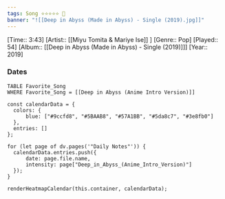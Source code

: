 ```yaml
---
tags: Song ⭐⭐⭐⭐⭐ 💛
banner: "![[Deep in Abyss (Made in Abyss) - Single (2019).jpg]]"
---
```

[Time:: 3:43]
[Artist:: [[Miyu Tomita & Mariye Ise]] ]
[Genre:: Pop]
[Played:: 54]
[Album:: [[Deep in Abyss (Made in Abyss) - Single (2019)]]]
[Year:: 2019]
### Dates
````dataview
TABLE Favorite_Song
WHERE Favorite_Song = [[Deep in Abyss (Anime Intro Version)]]
````

  ```dataviewjs
const calendarData = { 
	colors: { 
		blue: ["#9ccfd8", "#5BAAB8", "#57A1BB", "#5da8c7", "#3e8fb0"] 
	}, 
	entries: [] 
}; 

for (let page of dv.pages('"Daily Notes"')) { 
	calendarData.entries.push({ 
		date: page.file.name, 
		intensity: page["Deep_in_Abyss_(Anime_Intro_Version)"]
	}); 
} 

renderHeatmapCalendar(this.container, calendarData);
```
